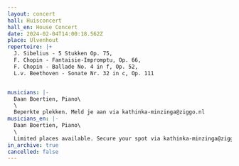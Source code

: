 ```yaml
---
layout: concert
hall: Huisconcert
hall_en: House Concert
date: 2024-02-04T14:00:18.562Z
place: Ulvenhout
repertoire: |+
  J. Sibelius - 5 Stukken Op. 75,
  F. Chopin - Fantaisie-Impromptu, Op. 66, 
  F. Chopin - Ballade No. 4 in f, Op. 52, 
  L.v. Beethoven - Sonate Nr. 32 in c, Op. 111


musicians: |-
  Daan Boertien, Piano\
  \
  Beperkte plekken. Meld je aan via kathinka-minzinga@ziggo.nl
musicians_en: |-
  Daan Boertien, Piano\
  \
  Limited places available. Secure your spot via kathinka-minzinga@ziggo.nl
in_archive: true
cancelled: false
---
```

